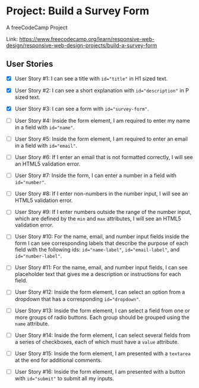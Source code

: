# Project: Build a Survey Form

A freeCodeCamp Project

Link: https://www.freecodecamp.org/learn/responsive-web-design/responsive-web-design-projects/build-a-survey-form

## User Stories
- [x]  User Story #1: I can see a title with `id="title"` in H1 sized text.

- [x]  User Story #2: I can see a short explanation with `id="description"` in P sized text.

- [x]  User Story #3: I can see a form with `id="survey-form"`.

- [ ]  User Story #4: Inside the form element, I am required to enter my name in a field with `id="name"`.

- [ ]  User Story #5: Inside the form element, I am required to enter an email in a field with `id="email"`.

- [ ]  User Story #6: If I enter an email that is not formatted correctly, I will see an HTML5 validation error.

- [ ]  User Story #7: Inside the form, I can enter a number in a field with `id="number"`.

- [ ]  User Story #8: If I enter non-numbers in the number input, I will see an HTML5 validation error.

- [ ]  User Story #9: If I enter numbers outside the range of the number input, which are defined by the `min` and `max` attributes, I will see an HTML5 validation error.

- [ ]  User Story #10: For the name, email, and number input fields inside the form I can see corresponding labels that describe the purpose of each field with the following ids: `id="name-label"`, `id="email-label"`, and `id="number-label"`.

- [ ]  User Story #11: For the name, email, and number input fields, I can see placeholder text that gives me a description or instructions for each field.

- [ ]  User Story #12: Inside the form element, I can select an option from a dropdown that has a corresponding `id="dropdown"`.

- [ ]  User Story #13: Inside the form element, I can select a field from one or more groups of radio buttons. Each group should be grouped using the `name` attribute.

- [ ]  User Story #14: Inside the form element, I can select several fields from a series of checkboxes, each of which must have a `value` attribute.

- [ ]  User Story #15: Inside the form element, I am presented with a `textarea` at the end for additional comments.

- [ ]  User Story #16: Inside the form element, I am presented with a button with `id="submit"` to submit all my inputs.